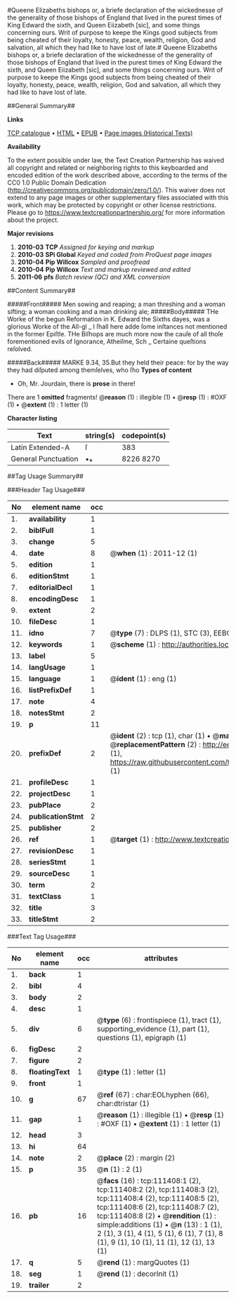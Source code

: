 #Queene Elizabeths bishops or, a briefe declaration of the wickednesse of the generality of those bishops of England that lived in the purest times of King Edward the sixth, and Queen Eiizabeth [sic], and some things concerning ours. Writ of purpose to keepe the Kings good subjects from being cheated of their loyalty, honesty, peace, wealth, religion, God and salvation, all which they had like to have lost of late.#
Queene Elizabeths bishops or, a briefe declaration of the wickednesse of the generality of those bishops of England that lived in the purest times of King Edward the sixth, and Queen Eiizabeth [sic], and some things concerning ours. Writ of purpose to keepe the Kings good subjects from being cheated of their loyalty, honesty, peace, wealth, religion, God and salvation, all which they had like to have lost of late.

##General Summary##

**Links**

[TCP catalogue](http://www.ota.ox.ac.uk/tcp/)  • 
[HTML](http://tei.it.ox.ac.uk/tcp/Texts-HTML/free/A91/A91581.html)  • 
[EPUB](http://tei.it.ox.ac.uk/tcp/Texts-EPUB/free/A91/A91581.epub) • 
[Page images (Historical Texts)](https://historicaltexts.jisc.ac.uk/eebo-99859334e)

**Availability**

To the extent possible under law, the Text Creation Partnership has waived all copyright and related or neighboring rights to this keyboarded and encoded edition of the work described above, according to the terms of the CC0 1.0 Public Domain Dedication (http://creativecommons.org/publicdomain/zero/1.0/). This waiver does not extend to any page images or other supplementary files associated with this work, which may be protected by copyright or other license restrictions. Please go to https://www.textcreationpartnership.org/ for more information about the project.

**Major revisions**

1. __2010-03__ __TCP__ *Assigned for keying and markup*
1. __2010-03__ __SPi Global__ *Keyed and coded from ProQuest page images*
1. __2010-04__ __Pip Willcox__ *Sampled and proofread*
1. __2010-04__ __Pip Willcox__ *Text and markup reviewed and edited*
1. __2011-06__ __pfs__ *Batch review (QC) and XML conversion*

##Content Summary##

#####Front#####
Men sowing and reaping; a man threshing and a woman sifting; a woman cooking and a man drinking ale;
#####Body#####
THe Worke of the begun Reformation in K. Edward the Sixths dayes, was a glorious Worke of the All-gl
    _ I ſhall here adde ſome inſtances not mentioned in the former Epiſtle.
THe Biſhops are much more now the cauſe of all thoſe forementioned evils of Ignorance, Atheiſme, Sch
    _ Certaine queſtions reſolved.

#####Back#####
MARKE 9.34, 35.But they held their peace: for by the way they had diſputed among themſelves, who ſho
**Types of content**

  * Oh, Mr. Jourdain, there is **prose** in there!

There are 1 **omitted** fragments! 
 @__reason__ (1) : illegible (1)  •  @__resp__ (1) : #OXF (1)  •  @__extent__ (1) : 1 letter (1)

**Character listing**


|Text|string(s)|codepoint(s)|
|---|---|---|
|Latin Extended-A|ſ|383|
|General Punctuation|•⁎|8226 8270|

##Tag Usage Summary##

###Header Tag Usage###

|No|element name|occ|attributes|
|---|---|---|---|
|1.|__availability__|1||
|2.|__biblFull__|1||
|3.|__change__|5||
|4.|__date__|8| @__when__ (1) : 2011-12 (1)|
|5.|__edition__|1||
|6.|__editionStmt__|1||
|7.|__editorialDecl__|1||
|8.|__encodingDesc__|1||
|9.|__extent__|2||
|10.|__fileDesc__|1||
|11.|__idno__|7| @__type__ (7) : DLPS (1), STC (3), EEBO-CITATION (1), PROQUEST (1), VID (1)|
|12.|__keywords__|1| @__scheme__ (1) : http://authorities.loc.gov/ (1)|
|13.|__label__|5||
|14.|__langUsage__|1||
|15.|__language__|1| @__ident__ (1) : eng (1)|
|16.|__listPrefixDef__|1||
|17.|__note__|4||
|18.|__notesStmt__|2||
|19.|__p__|11||
|20.|__prefixDef__|2| @__ident__ (2) : tcp (1), char (1)  •  @__matchPattern__ (2) : ([0-9\-]+):([0-9IVX]+) (1), (.+) (1)  •  @__replacementPattern__ (2) : http://eebo.chadwyck.com/downloadtiff?vid=$1&page=$2 (1), https://raw.githubusercontent.com/textcreationpartnership/Texts/master/tcpchars.xml#$1 (1)|
|21.|__profileDesc__|1||
|22.|__projectDesc__|1||
|23.|__pubPlace__|2||
|24.|__publicationStmt__|2||
|25.|__publisher__|2||
|26.|__ref__|1| @__target__ (1) : http://www.textcreationpartnership.org/docs/. (1)|
|27.|__revisionDesc__|1||
|28.|__seriesStmt__|1||
|29.|__sourceDesc__|1||
|30.|__term__|2||
|31.|__textClass__|1||
|32.|__title__|3||
|33.|__titleStmt__|2||


###Text Tag Usage###

|No|element name|occ|attributes|
|---|---|---|---|
|1.|__back__|1||
|2.|__bibl__|4||
|3.|__body__|2||
|4.|__desc__|1||
|5.|__div__|6| @__type__ (6) : frontispiece (1), tract (1), supporting_evidence (1), part (1), questions (1), epigraph (1)|
|6.|__figDesc__|2||
|7.|__figure__|2||
|8.|__floatingText__|1| @__type__ (1) : letter (1)|
|9.|__front__|1||
|10.|__g__|67| @__ref__ (67) : char:EOLhyphen (66), char:dtristar (1)|
|11.|__gap__|1| @__reason__ (1) : illegible (1)  •  @__resp__ (1) : #OXF (1)  •  @__extent__ (1) : 1 letter (1)|
|12.|__head__|3||
|13.|__hi__|64||
|14.|__note__|2| @__place__ (2) : margin (2)|
|15.|__p__|35| @__n__ (1) : 2 (1)|
|16.|__pb__|16| @__facs__ (16) : tcp:111408:1 (2), tcp:111408:2 (2), tcp:111408:3 (2), tcp:111408:4 (2), tcp:111408:5 (2), tcp:111408:6 (2), tcp:111408:7 (2), tcp:111408:8 (2)  •  @__rendition__ (1) : simple:additions (1)  •  @__n__ (13) : 1 (1), 2 (1), 3 (1), 4 (1), 5 (1), 6 (1), 7 (1), 8 (1), 9 (1), 10 (1), 11 (1), 12 (1), 13 (1)|
|17.|__q__|5| @__rend__ (1) : margQuotes (1)|
|18.|__seg__|1| @__rend__ (1) : decorInit (1)|
|19.|__trailer__|2||

